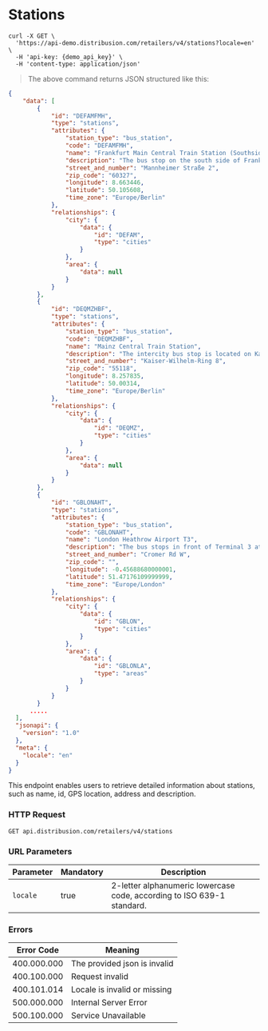 # Stations

```shell
curl -X GET \
  'https://api-demo.distribusion.com/retailers/v4/stations?locale=en' \
  -H 'api-key: {demo_api_key}' \
  -H 'content-type: application/json' 
```

> The above command returns JSON structured like this:

```json
{
    "data": [
        {
            "id": "DEFAMFMH",
            "type": "stations",
            "attributes": {
                "station_type": "bus_station",
                "code": "DEFAMFMH",
                "name": "Frankfurt Main Central Train Station (Southside)",
                "description": "The bus stop on the south side of Frankfurt's central station is located between the train station building and the intersection of Mannheimer Strasse and Karlsruher Str. The stop is easily accessible from the station's southern exit.",
                "street_and_number": "Mannheimer Straße 2",
                "zip_code": "60327",
                "longitude": 8.663446,
                "latitude": 50.105608,
                "time_zone": "Europe/Berlin"
            },
            "relationships": {
                "city": {
                    "data": {
                        "id": "DEFAM",
                        "type": "cities"
                    }
                },
                "area": {
                    "data": null
                }
            }
        },
        {
            "id": "DEQMZHBF",
            "type": "stations",
            "attributes": {
                "station_type": "bus_station",
                "code": "DEQMZHBF",
                "name": "Mainz Central Train Station",
                "description": "The intercity bus stop is located on Kaiser-Wilhelm-Ring, at Mainz Main Train Station. A discount grocery store is located directly opposite.",
                "street_and_number": "Kaiser-Wilhelm-Ring 8",
                "zip_code": "55118",
                "longitude": 8.257835,
                "latitude": 50.00314,
                "time_zone": "Europe/Berlin"
            },
            "relationships": {
                "city": {
                    "data": {
                        "id": "DEQMZ",
                        "type": "cities"
                    }
                },
                "area": {
                    "data": null
                }
            }
        },
        {
            "id": "GBLONAHT",
            "type": "stations",
            "attributes": {
                "station_type": "bus_station",
                "code": "GBLONAHT",
                "name": "London Heathrow Airport T3",
                "description": "The bus stops in front of Terminal 3 at Heathrow Airport.",
                "street_and_number": "Cromer Rd W",
                "zip_code": "",
                "longitude": -0.45688680000001,
                "latitude": 51.47176109999999,
                "time_zone": "Europe/London"
            },
            "relationships": {
                "city": {
                    "data": {
                        "id": "GBLON",
                        "type": "cities"
                    }
                },
                "area": {
                    "data": {
                        "id": "GBLONLA",
                        "type": "areas"
                    }
                }
            }
        }
      .....
  ],
  "jsonapi": {
    "version": "1.0"
  },
  "meta": {
    "locale": "en"
  }
}
```

This endpoint enables users to retrieve detailed information about stations, such as name, id, GPS location, address and description.


### HTTP Request

`GET api.distribusion.com/retailers/v4/stations`

### URL Parameters

Parameter           | Mandatory | Description
------------------- | --------- | -----------
`locale`            | true      | 2-letter alphanumeric lowercase code, according to ISO 639-1 standard.

### Errors

Error Code  | Meaning
----------- | -------
400.000.000 | The provided json is invalid
400.100.000 | Request invalid
400.101.014 | Locale is invalid or missing
500.000.000 | Internal Server Error
500.100.000 | Service Unavailable
